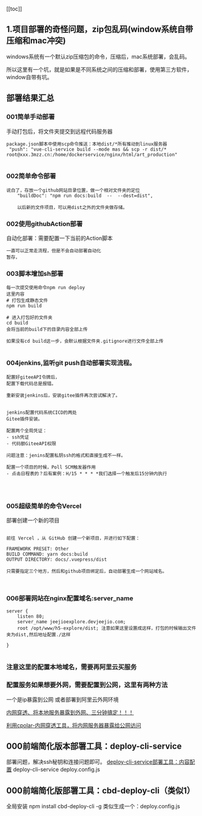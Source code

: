 [[toc]]


## 1.项目部署的奇怪问题，zip包乱码(window系统自带压缩和mac冲突)
windows系统有一个默认zip压缩包的命令，压缩后，mac系统部署，会乱码。

所以这里有一个坑，就是如果是不同系统之间的压缩和部署，使用第三方软件，window自带有坑。

## 部署结果汇总

### 001简单手动部署
手动打包后，将文件夹提交到远程代码服务器
~~~
package.json脚本中使用scp命令推送：本地dist/*所有推动到linux服务器
 "push": "vue-cli-service build --mode mas && scp -r dist/* root@xxx.3mzz.cn:/home/dockerservice/nginx/html/art_production"


~~~

### 002简单命令部署
~~~
说白了，存放一个github网站目录位置，做一个相对文件夹的定位
    "buildDoc": "npm run docs:build  --  --dest=dist",
    
    以后新的文件项目，可以用dist之外的文件夹做存储。

~~~

### 002使用githubAction部署
自动化部署：需要配置一下当前的Action脚本
~~~
一直可以正常走流程，但是不会自动部署自动化
暂存，

~~~


### 003脚本增加sh部署
~~~
每一次提交使用命令npm run deploy
这里内容
# 打包生成静态文件
npm run build

# 进入打包好的文件夹
cd build
会将当前的build下的目录内容全部上传

如果没有cd build这一步，会默认根据文件夹.gitignore进行文件全部上传


~~~

### 004jenkins,监听git push自动部署实现流程。
~~~
配置好giteeAPI令牌后，
配置下载代码总是报错。

重新安装jenkins后，安装gitee插件再次尝试解决了。


jenkins配置代码系统CICD的两处
Gitee插件安装。

配置两个全局凭证：
- ssh凭证
- 代码额GiteeAPI权限

问题注意：jenins配置私钥ssh的格式和直接生成不一样。

配置一个项目的时候，Poll SCM触发器作用
- 点击日程表的？后有案例：H/15 * * * *我们选择一个触发后15分钟内执行




~~~



### 005超级简单的命令Vercel
部署创建一个新的项目
~~~

前往 Vercel ，从 GitHub 创建一个新项目，并进行如下配置：

FRAMEWORK PRESET: Other
BUILD COMMAND: yarn docs:build
OUTPUT DIRECTORY: docs/.vuepress/dist

只需要指定三个地方，然后和github项目绑定后，自动部署生成一个网站域名。



~~~



### 006部署网站在nginx配置域名:server_name
~~~
server {
    listen 80;
    server_name jeejioexplore.devjeejio.com;
    root /opt/www/h5-explore/dist; 注意如果这里设置成这样，打包的时候输出文件夹为dist,然后地址配置./这样
    
}


~~~

### 注意这里的配置本地域名，需要再阿里云买服务

### 配置服务如果想要外网，需要配置到公网，这里有两种方法 
一个是ip暴露到公网 或者部署到阿里云外网环境

[内网穿透、将本地服务暴露到外网、三分钟搞定！！！](https://app.yinxiang.com/shard/s37/nl/24388549/a1e13fd8-1458-4139-8f96-5bf204e6d554)

[利用cpolar-内网穿透工具，将内网服务器暴露给公网访问](https://juejin.cn/post/7068580607638372365)






## 000前端简化版本部署工具：deploy-cli-service
部署问题，解决ssh秘钥和连接问题即可。
[deploy-cli-service部署工具：内容配置](https://app.yinxiang.com/shard/s37/nl/24388549/fa0387c7-ffd4-4589-b932-8aa0f4e0a4fb)
deploy-cli-service
deploy.config.js
## 000前端简化版部署工具：cbd-deploy-cli（类似1）
全局安装
npm install cbd-deploy-cli -g
类似生成一个：deploy.config.js

